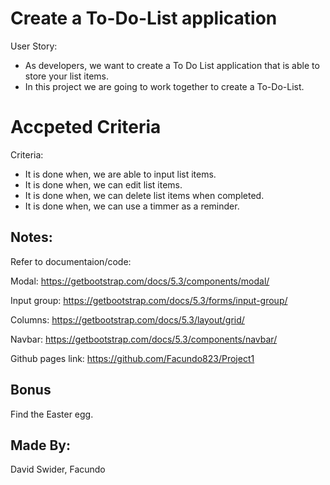 # Create a To-Do-List application

User Story:
* As developers, we want to create a To Do List application that is able to store your list items.
* In this project we are going to work together to create a To-Do-List.

# Accpeted Criteria

Criteria:
* It is done when, we are able to input list items.
* It is done when, we can edit list items.
* It is done when, we can delete list items when completed.
* It is done when, we can use a timmer as a reminder.

## Notes:

Refer to documentaion/code:

Modal:
https://getbootstrap.com/docs/5.3/components/modal/

Input group:
https://getbootstrap.com/docs/5.3/forms/input-group/

Columns:
https://getbootstrap.com/docs/5.3/layout/grid/

Navbar:
https://getbootstrap.com/docs/5.3/components/navbar/

Github pages link:
https://github.com/Facundo823/Project1

## Bonus

Find the Easter egg.

## Made By:

David Swider, Facundo

